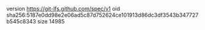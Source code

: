 version https://git-lfs.github.com/spec/v1
oid sha256:5187e0dd98e2e06ad5c87d752624ce101913d86dc3df3543b347727b545c8343
size 14985
